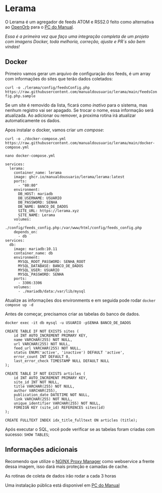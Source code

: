 
# Lerama

O Lerama é um agregador de feeds ATOM e RSS2.0 feito como alternativa ao [OpenOrb](https://git.sr.ht/~lown/openorb) para o [PC do Manual](https://pcdomanual.com/).

*Essa é a primeira vez que faço uma integração completa de um projeto com imagens Docker, toda melhoria, correção, ajuste e PR`s são bem vindas!*

## Docker

Primeiro vamos gerar um arquivo de configuração dos feeds, é um array com informações do sites que terão dados coletados:

`curl -o ./lerama/config/feedsConfig.php https://raw.githubusercontent.com/manualdousuario/lerama/main/feedsConfig.php.sample`

Se um site é removido da lista, ficará como *inativo* para o sistema, mas nenhum registro vai ser apagado.
Se trocar o nome, essa informação será atualizada.
Ao adicionar ou remover, a proxima rotina irá atualizar automaticamente os dados.

Apos instalar o docker, vamos criar um *compose*:

`curl -o ./docker-compose.yml https://raw.githubusercontent.com/manualdousuario/lerama/main/docker-compose.yml`

`nano docker-compose.yml`

```
services:
  lerama:
    container_name: lerama
    image: ghcr.io/manualdousuario/lerama/lerama:latest
    ports:
      - "80:80"
    environment:
      DB_HOST: mariadb
      DB_USERNAME: USUARIO
      DB_PASSWORD: SENHA
      DB_NAME: BANCO_DE_DADOS
      SITE_URL: https://lerama.xyz
      SITE_NAME: Lerama
    volumes:
      - ./config/feeds_config.php:/var/www/html/config/feeds_config.php
    depends_on:
      - db
services:
  db:
    image: mariadb:10.11
    container_name: db
    environment:
      MYSQL_ROOT_PASSWORD: SENHA_ROOT
      MYSQL_DATABASE: BANCO_DE_DADOS
      MYSQL_USER: USUARIO
      MYSQL_PASSWORD: SENHA
    ports:
      - 3306:3306
    volumes:
      - ./mariadb/data:/var/lib/mysql
```

Atualize as informações dos environments e em seguida pode rodar `docker compose up -d`

Antes de começar, precisamos criar as tabelas do banco de dados.

`docker exec -it db mysql -u USUARIO -pSENHA BANCO_DE_DADOS`

```
CREATE TABLE IF NOT EXISTS sites (
    id INT AUTO_INCREMENT PRIMARY KEY,
    name VARCHAR(255) NOT NULL,
    url VARCHAR(255) NOT NULL,
    feed_url VARCHAR(255) NOT NULL,
    status ENUM('active', 'inactive') DEFAULT 'active',
    error_count INT DEFAULT 0,
    last_error_check TIMESTAMP NULL DEFAULT NULL
);

CREATE TABLE IF NOT EXISTS articles (
    id INT AUTO_INCREMENT PRIMARY KEY,
    site_id INT NOT NULL,
    title VARCHAR(255) NOT NULL,
    author VARCHAR(255),
    publication_date DATETIME NOT NULL,
    link VARCHAR(255) NOT NULL,
    unique_identifier VARCHAR(255) NOT NULL,
    FOREIGN KEY (site_id) REFERENCES sites(id)
);

CREATE FULLTEXT INDEX idx_title_fulltext ON articles (title);
```

Após executar o SQL, você pode verificar se as tabelas foram criadas com sucesso: `SHOW TABLES`;

## Informações adicionais

Recomendo que utilize o [NGINX Proxy Manager](https://nginxproxymanager.com/) como webservice a frente dessa imagem, isso dará mais proteção e camadas de cache.

As rotinas de coleta de dados irão rodar a cada 3 horas

Uma instalação pública está disponivel em [PC do Manual](https://lerama.pcdomanual.com/) 